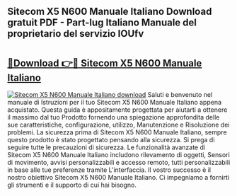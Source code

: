 ## Sitecom X5 N600 Manuale Italiano Download gratuit PDF - Part-lug Italiano Manuale del proprietario del servizio IOUfv

# <h2><a href="http://dfa68df.blite.top/?on=Sitecom+X5+N600+Manuale+Italiano">🔗Download 👉🔴 Sitecom X5 N600 Manuale Italiano</a></h2>

[![Sitecom X5 N600 Manuale Italiano download](https://i.imgur.com/lujVjoI.png)](http://dfa68df.blite.top/?on=Sitecom+X5+N600+Manuale+Italiano)
Saluti e benvenuto nel manuale di Istruzioni per il tuo Sitecom X5 N600 Manuale Italiano appena acquistato. Questa guida è appositamente progettata per aiutarti a ottenere il massimo dal tuo Prodotto fornendo una spiegazione approfondita delle sue caratteristiche, configurazione, utilizzo, Manutenzione e Risoluzione dei problemi. La sicurezza prima di Sitecom X5 N600 Manuale Italiano, sempre questo prodotto è stato progettato pensando alla sicurezza. Si prega di seguire tutte le precauzioni di sicurezza. Le funzionalità avanzate di Sitecom X5 N600 Manuale Italiano includono rilevamento di oggetti, Sensori di movimento, avvisi personalizzabili e accesso remoto, tutti personalizzabili in base alle tue preferenze tramite L'interfaccia. Il vostro successo è il nostro obiettivo Sitecom X5 N600 Manuale Italiano. Ci impegniamo a fornirti gli strumenti e il supporto di cui hai bisogno.
